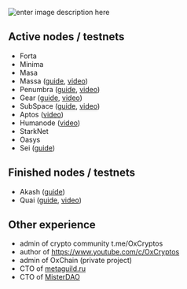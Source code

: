 ![enter image description here](http://drive.google.com/uc?export=view&id=1tbDsHdyANOyEslAGPPcdL27NH3ReLJ6d)
## Active nodes / testnets

 - Forta 
 - Minima
 - Masa 
 - Massa ([guide](https://teletype.in/@oxcryptos/massa-node), [video](https://youtu.be/iql-udLKfkc))
 - Penumbra ([guide](https://www.notion.so/Penumbra-e912153044e14a8980659f05cc45333e), [video](https://youtu.be/gMtpaUau4z8))
 - Gear ([guide](https://teletype.in/@oxcryptos/gear-node), [video](https://youtu.be/dt2l0DRNlvk))
 - SubSpace ([guide](https://lopsided-nemophila-430.notion.site/SubSpace-1c9bb77eb2c14816867d37fae6f54a47),  [video](https://youtu.be/wL9cXei0xwM))
 - Aptos ([video](https://youtu.be/I2lY4vwWwig))
 - Humanode ([video](https://youtu.be/aDXY9yifBwg))
 - StarkNet
 - Oasys
 - Sei ([guide](https://github.com/OxCryptos/sei-chain/blob/master/create_validator.md))

## Finished nodes / testnets

 - Akash ([guide](https://teletype.in/@oxcryptos/AKASH))
 - Quai ([guide](https://teletype.in/@oxcryptos/QUAI-node), [video](https://youtu.be/n04Mrm2n9Oc))

## Other experience
 - admin of crypto community t.me/OxCryptos
 - author of https://www.youtube.com/c/OxCryptos
 - admin of OxChain (private project)
 - CTO of [metaguild.ru](https://metaguild.ru)
 - CTO of [MisterDAO](https://t.me/MisterDAO_RUS)
